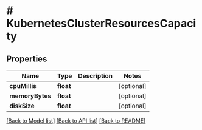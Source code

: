 # # KubernetesClusterResourcesCapacity

## Properties

Name | Type | Description | Notes
------------ | ------------- | ------------- | -------------
**cpuMillis** | **float** |  | [optional]
**memoryBytes** | **float** |  | [optional]
**diskSize** | **float** |  | [optional]

[[Back to Model list]](../../README.md#models) [[Back to API list]](../../README.md#endpoints) [[Back to README]](../../README.md)
